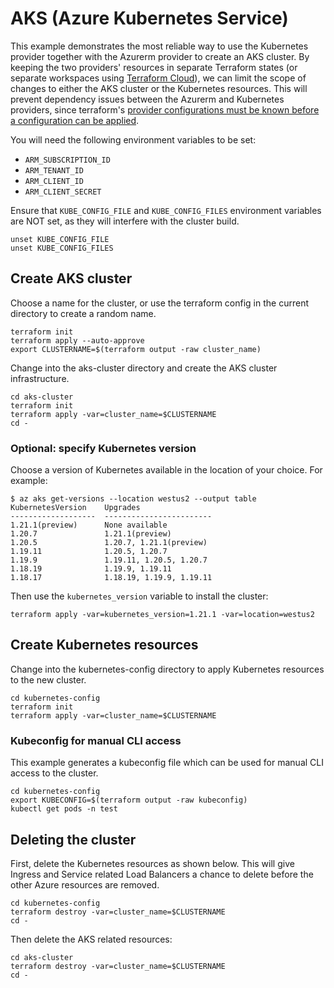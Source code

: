 # AKS (Azure Kubernetes Service)

This example demonstrates the most reliable way to use the Kubernetes provider together with the Azurerm provider to create an AKS cluster. By keeping the two providers' resources in separate Terraform states (or separate workspaces using [Terraform Cloud](https://app.terraform.io/)), we can limit the scope of changes to either the AKS cluster or the Kubernetes resources. This will prevent dependency issues between the Azurerm and Kubernetes providers, since terraform's [provider configurations must be known before a configuration can be applied](https://www.terraform.io/docs/language/providers/configuration.html).

You will need the following environment variables to be set:

  - `ARM_SUBSCRIPTION_ID`
  - `ARM_TENANT_ID`
  - `ARM_CLIENT_ID`
  - `ARM_CLIENT_SECRET`

Ensure that `KUBE_CONFIG_FILE` and `KUBE_CONFIG_FILES` environment variables are NOT set, as they will interfere with the cluster build.

```
unset KUBE_CONFIG_FILE
unset KUBE_CONFIG_FILES
```

## Create AKS cluster

Choose a name for the cluster, or use the terraform config in the current directory to create a random name.

```
terraform init
terraform apply --auto-approve
export CLUSTERNAME=$(terraform output -raw cluster_name)
```

Change into the aks-cluster directory and create the AKS cluster infrastructure.

```
cd aks-cluster
terraform init
terraform apply -var=cluster_name=$CLUSTERNAME
cd -
```

### Optional: specify Kubernetes version

Choose a version of Kubernetes available in the location of your choice. For example:

```
$ az aks get-versions --location westus2 --output table
KubernetesVersion    Upgrades
-------------------  ------------------------
1.21.1(preview)      None available
1.20.7               1.21.1(preview)
1.20.5               1.20.7, 1.21.1(preview)
1.19.11              1.20.5, 1.20.7
1.19.9               1.19.11, 1.20.5, 1.20.7
1.18.19              1.19.9, 1.19.11
1.18.17              1.18.19, 1.19.9, 1.19.11
```

Then use the `kubernetes_version` variable to install the cluster:

```
terraform apply -var=kubernetes_version=1.21.1 -var=location=westus2
```

## Create Kubernetes resources

Change into the kubernetes-config directory to apply Kubernetes resources to the new cluster.

```
cd kubernetes-config
terraform init
terraform apply -var=cluster_name=$CLUSTERNAME
```

### Kubeconfig for manual CLI access

This example generates a kubeconfig file which can be used for manual CLI access to the cluster.

```
cd kubernetes-config
export KUBECONFIG=$(terraform output -raw kubeconfig)
kubectl get pods -n test
```

## Deleting the cluster

First, delete the Kubernetes resources as shown below. This will give Ingress and Service related Load Balancers a chance to delete before the other Azure resources are removed.

```
cd kubernetes-config
terraform destroy -var=cluster_name=$CLUSTERNAME
cd -
```

Then delete the AKS related resources:

```
cd aks-cluster
terraform destroy -var=cluster_name=$CLUSTERNAME
cd -
```
